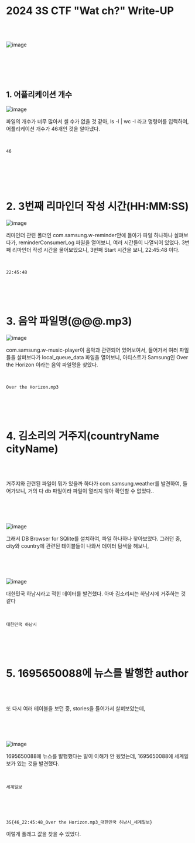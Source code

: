 <!DOCTYPE html>
<html>
<head>
    <link rel="stylesheet" type="text/css" href="style.css">
</head>
<body>
    <h1>2024 3S CTF "Wat ch?"  Write-UP</h1>
</body>
<br>
<br>
</html>


![image](https://github.com/user-attachments/assets/fb2f8d31-f0c2-45a7-8b0a-da4f2037051c)

<br>

 </br>
 <br>

 </br>
 
## 1. 어플리케이션 개수

![image](https://github.com/user-attachments/assets/72885fad-7061-4acc-b1e5-f15e82d038db)

파일의 개수가 너무 많아서 셀 수가 없을 것 같아, ls -l | wc -l 라고 명령어를 입력하여, 어플리케이션 개수가 46개인 것을 알아냈다.
<br>

 </br>
 
``46``

<br>

 </br>
 <br>

 </br>
 
# 2. 3번째 리마인더 작성 시간(HH:MM:SS)

![image](https://github.com/user-attachments/assets/38b51850-f035-4eff-bb85-0d87fa50d38b)

리마인더 관련 폴더인 com.samsung.w-reminder안에 들아가 파일 하나하나 살펴보다가, reminderConsumerLog 파일을 열어보니, 여러 시간들이 나열되어 있었다. 
3번째 리마인더 작성 시간을 물어보았으니, 3번째 Start 시간을 보니, 22:45:48 이다.
<br>

 </br>
 
``22:45:48``
<br>

 </br>
 <br>

 </br>

# 3. 음악 파일명(@@@.mp3)

![image](https://github.com/user-attachments/assets/2640b2fd-0b5e-42c9-86f0-58872afedcc2)

com.samsung.w-music-player이 음악과 관련되어 있어보여서, 들어가서 여러 파일들을 살펴보다가 local_queue_data 파일을 열어보니, 아티스트가 Samsung인 Over the Horizon 이라는 음악 파일명을 찾았다.
<br>

 </br>
 
``Over the Horizon.mp3``
<br>

 </br>
 <br>

 </br>

# 4. 김소리의 거주지(countryName cityName)
<br>

 </br>

거주지와 관련된 파일이 뭐가 있을까 하다가 com.samsung.weather를 발견하여, 들어가보니, 거의 다 db 파일이라 파일이 열리지 않아 확인할 수 없었다..
<br>

 </br>
 <br>

 </br>
 
![image](https://github.com/user-attachments/assets/6f90da04-c6fb-45a2-9938-892bbc8dc02d)

그래서 DB Browser for SQlite를 설치하여, 파일 하나하나 찾아보았다.
그러던 중, city와 country에 관련된 테이블들이 나와서 데이터 탐색을 해보니, 
<br>

 </br>
 <br>

 </br>
 
![image](https://github.com/user-attachments/assets/f48acaca-15a8-40b3-849b-f44b2b478bd1)

대한민국 하남시라고 적힌 데이터를 발견했다. 아마 김소리씨는 하남시에 거주하는 것 같다
<br>

 </br>
 
``대한민국 하남시``
<br>

 </br>
 <br>

 </br>

# 5. 1695650088에 뉴스를 발행한 author
<br>

 </br>
 
또 다시 여러 테이블을 보던 중, stories을 들어가서 살펴보았는데, 
<br>

 </br>
 <br>

 </br>
 
![image](https://github.com/user-attachments/assets/9480fd2d-abc2-4c5e-b2a0-7cc2c9250c15)

1695650088에 뉴스를 발행했다는 말이 이해가 안 됬었는데, 1695650088에 세계일보가 있는 것을 발견했다.
<br>

 </br>
 
``세계일보``
<br>

 </br>
 <br>

 </br>
 
```
3S{46_22:45:48_Over the Horizon.mp3_대한민국 하남시_세계일보}
```
이렇게 플래그 값을 찾을 수 있었다. 
